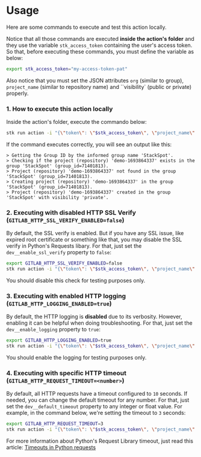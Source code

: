 # Usage

Here are some commands to execute and test this action locally.

Notice that all those commands are executed **inside the action's folder** and they use the variable `stk_access_token` containing the user's access token. So that, before executing these commands, you must define the variable as below:

```sh
export stk_access_token="my-access-token-pat"
```

Also notice that you must set the JSON attributes `org` (similar to group), `project_name` (similar to repository name) and ``visibility` (public or private) properly.

### 1. How to execute this action locally

Inside the action's folder, execute the commando below:

```sh
stk run action -i "{\"token\": \"$stk_access_token\", \"project_name\": \"demo-$(date +%s)\", \"group_name\": \"stackspot\", \"visibility\": \"private\"}" --non-interactive .
```

If the command executes correctly, you will see an output like this:

```
> Getting the Group ID by the informed group name 'StackSpot'.
> Checking if the project (repository) 'demo-1693864337' exists in the group 'StackSpot' (group_id=71401813).
> Project (repository) 'demo-1693864337' not found in the group 'StackSpot' (group_id=71401813).
> Creating project (repository) 'demo-1693864337' in the group 'StackSpot' (group_id=71401813).
> Project (repository) 'demo-1693864337' created in the group 'StackSpot' with visibility 'private'.
```

### 2. Executing with disabled HTTP SSL Verify (`GITLAB_HTTP_SSL_VERIFY_ENABLED=false`)

By default, the SSL verify is enabled. But if you have any SSL issue, like expired root certificate or something like that, you may disable the SSL verify in Python's Requests libary. For that, just set the `dev__enable_ssl_verify` property to `false`:

```sh
export GITLAB_HTTP_SSL_VERIFY_ENABLED=false
stk run action -i "{\"token\": \"$stk_access_token\", \"project_name\": \"demo-$(date +%s)\", \"group_name\": \"stackspot\", \"visibility\": \"private\"}" --non-interactive .
```

You should disable this check for testing purposes only.

### 3. Executing with enabled HTTP logging (`GITLAB_HTTP_LOGGING_ENABLED=true`)

By default, the HTTP logging is **disabled** due to its verbosity. However, enabling it can be helpful when doing troubleshooting. For that, just set the `dev__enable_logging` property to `true`:

```sh
export GITLAB_HTTP_LOGGING_ENABLED=true
stk run action -i "{\"token\": \"$stk_access_token\", \"project_name\": \"demo-$(date +%s)\", \"group_name\": \"stackspot\", \"visibility\": \"private\"}" --non-interactive .
```

You should enable the logging for testing purposes only.

### 4. Executing with specific HTTP timeout (`GITLAB_HTTP_REQUEST_TIMEOUT=<number>`)

By default, all HTTP requests have a timeout configured to `10` seconds. If needed, you can change the default timeout for any number. For that, just set the `dev__default_timeout` property to any integer or float value. For example, in the command below, we're setting the timeout to `3` seconds:

```sh
export GITLAB_HTTP_REQUEST_TIMEOUT=3
stk run action -i "{\"token\": \"$stk_access_token\", \"project_name\": \"demo-$(date +%s)\", \"group_name\": \"stackspot\", \"visibility\": \"private\"}" --non-interactive .
```

For more information about Python's Request Library timeout, just read this article: [Timeouts in Python requests](https://datagy.io/python-requests-timeouts/)